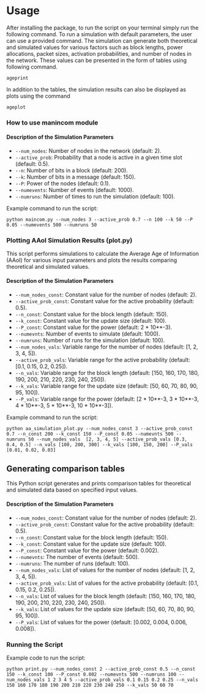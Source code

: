 # Usage
After installing the package, to run the script on your terminal simply run the following command.
To run a simulation with default parameters, the user can use a provided command. The simulation can generate both theoretical and simulated values for various factors such as block lengths, power allocations, packet sizes, activation probabilities, and number of nodes in the network. These values can be presented in the form of tables using following command.
```
ageprint
```

In addition to the tables, the simulation results can also be displayed as plots using the command 
```
ageplot
```

### How to use manincom module
#### Description of the Simulation Parameters

   - `--num_nodes`: Number of nodes in the network (default: 2).
   - `--active_prob`: Probability that a node is active in a given time slot (default: 0.5).
   - `--n`: Number of bits in a block (default: 200).
   - `--k`: Number of bits in a message (default: 150).
   - `--P`: Power of the nodes (default: 0.1).
   - `--numevents`: Number of events (default: 1000).
   - `--numruns`: Number of times to run the simulation (default: 100).

Example command to run the script:

```
python maincom.py --num_nodes 3 --active_prob 0.7 --n 100 --k 50 --P 0.05 --numevents 500 --numruns 50
```

### Plotting AAoI Simulation Results (plot.py)
This script performs simulations to calculate the Average Age of Information (AAoI) for various input parameters and plots the results comparing theoretical and simulated values.
#### Description of the Simulation Parameters
   - `--num_nodes_const`: Constant value for the number of nodes (default: 2).
   - `--active_prob_const`: Constant value for the active probability (default: 0.5).
   - `--n_const`: Constant value for the block length (default: 150).
   - `--k_const`: Constant value for the update size (default: 100).
   - `--P_const`: Constant value for the power (default: 2 * 10**-3).
   - `--numevnts`: Number of events to simulate (default: 1000).
   - `--numruns`: Number of runs for the simulation (default: 100).
   - `--num_nodes_vals`: Variable range for the number of nodes (default: [1, 2, 3, 4, 5]).
   - `--active_prob_vals`: Variable range for the active probability (default: [0.1, 0.15, 0.2, 0.25]).
   - `--n_vals`: Variable range for the block length (default: [150, 160, 170, 180, 190, 200, 210, 220, 230, 240, 250]).
   - `--k_vals`: Variable range for the update size (default: [50, 60, 70, 80, 90, 95, 100]).
   - `--P_vals`: Variable range for the power (default: [2 * 10**-3, 3 * 10**-3, 4 * 10**-3, 5 * 10**-3, 10 * 10**-3]).

Example command to run the script:

```
python aa_simulation_plot.py --num_nodes_const 3 --active_prob_const 0.7 --n_const 200 --k_const 150 --P_const 0.05 --numevnts 500 --numruns 50 --num_nodes_vals  [2, 3, 4, 5] --active_prob_vals [0.3, 0.4, 0.5] --n_vals [100, 200, 300] --k_vals [100, 150, 200] --P_vals [0.01, 0.02, 0.03]
```

## Generating comparison tables

This Python script generates and prints comparison tables for theoretical and simulated data based on specified input values.
#### Description of the Simulation Parameters

- `--num_nodes_const`: Constant value for the number of nodes (default: 2).
- `--active_prob_const`: Constant value for the active probability (default: 0.5).
- `--n_const`: Constant value for the block length (default: 150).
- `--k_const`: Constant value for the update size (default: 100).
- `--P_const`: Constant value for the power (default: 0.002).
- `--numevnts`: The number of events (default: 500).
- `--numruns`: The number of runs (default: 100).
- `--num_nodes_vals`: List of values for the number of nodes (default: [1, 2, 3, 4, 5]).
- `--active_prob_vals`: List of values for the active probability (default: [0.1, 0.15, 0.2, 0.25]).
- `--n_vals`: List of values for the block length (default: [150, 160, 170, 180, 190, 200, 210, 220, 230, 240, 250]).
- `--k_vals`: List of values for the update size (default: [50, 60, 70, 80, 90, 95, 100]).
- `--P_vals`: List of values for the power (default: [0.002, 0.004, 0.006, 0.008]).

### Running the Script
Example code to run the script:
```
python print.py --num_nodes_const 2 --active_prob_const 0.5 --n_const 150 --k_const 100 --P_const 0.002 --numevnts 500 --numruns 100 --num_nodes_vals 1 2 3 4 5 --active_prob_vals 0.1 0.15 0.2 0.25 --n_vals 150 160 170 180 190 200 210 220 230 240 250 --k_vals 50 60 70 
```
